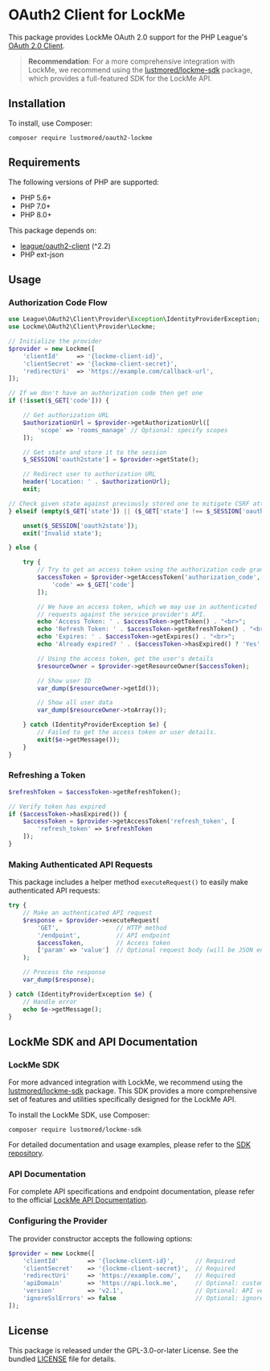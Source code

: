 # OAuth2 Client for LockMe

This package provides LockMe OAuth 2.0 support for the PHP League's [OAuth 2.0 Client](https://github.com/thephpleague/oauth2-client).

> **Recommendation**: For a more comprehensive integration with LockMe, we recommend using the [lustmored/lockme-sdk](https://github.com/lustmored/lockme-sdk) package, which provides a full-featured SDK for the LockMe API.

## Installation

To install, use Composer:

```
composer require lustmored/oauth2-lockme
```

## Requirements

The following versions of PHP are supported:

* PHP 5.6+
* PHP 7.0+
* PHP 8.0+

This package depends on:
- [league/oauth2-client](https://github.com/thephpleague/oauth2-client) (^2.2)
- PHP ext-json

## Usage

### Authorization Code Flow

```php
use League\OAuth2\Client\Provider\Exception\IdentityProviderException;
use Lockme\OAuth2\Client\Provider\Lockme;

// Initialize the provider
$provider = new Lockme([
    'clientId'     => '{lockme-client-id}',
    'clientSecret' => '{lockme-client-secret}',
    'redirectUri'  => 'https://example.com/callback-url',
]);

// If we don't have an authorization code then get one
if (!isset($_GET['code'])) {

    // Get authorization URL
    $authorizationUrl = $provider->getAuthorizationUrl([
        'scope' => 'rooms_manage' // Optional: specify scopes
    ]);

    // Get state and store it to the session
    $_SESSION['oauth2state'] = $provider->getState();

    // Redirect user to authorization URL
    header('Location: ' . $authorizationUrl);
    exit;

// Check given state against previously stored one to mitigate CSRF attack
} elseif (empty($_GET['state']) || ($_GET['state'] !== $_SESSION['oauth2state'])) {

    unset($_SESSION['oauth2state']);
    exit('Invalid state');

} else {

    try {
        // Try to get an access token using the authorization code grant
        $accessToken = $provider->getAccessToken('authorization_code', [
            'code' => $_GET['code']
        ]);

        // We have an access token, which we may use in authenticated
        // requests against the service provider's API.
        echo 'Access Token: ' . $accessToken->getToken() . "<br>";
        echo 'Refresh Token: ' . $accessToken->getRefreshToken() . "<br>";
        echo 'Expires: ' . $accessToken->getExpires() . "<br>";
        echo 'Already expired? ' . ($accessToken->hasExpired() ? 'Yes' : 'No') . "<br>";

        // Using the access token, get the user's details
        $resourceOwner = $provider->getResourceOwner($accessToken);

        // Show user ID
        var_dump($resourceOwner->getId());

        // Show all user data
        var_dump($resourceOwner->toArray());

    } catch (IdentityProviderException $e) {
        // Failed to get the access token or user details.
        exit($e->getMessage());
    }
}
```

### Refreshing a Token

```php
$refreshToken = $accessToken->getRefreshToken();

// Verify token has expired
if ($accessToken->hasExpired()) {
    $accessToken = $provider->getAccessToken('refresh_token', [
        'refresh_token' => $refreshToken
    ]);
}
```

### Making Authenticated API Requests

This package includes a helper method `executeRequest()` to easily make authenticated API requests:

```php
try {
    // Make an authenticated API request
    $response = $provider->executeRequest(
        'GET',                // HTTP method
        '/endpoint',          // API endpoint
        $accessToken,         // Access token
        ['param' => 'value']  // Optional request body (will be JSON encoded)
    );

    // Process the response
    var_dump($response);

} catch (IdentityProviderException $e) {
    // Handle error
    echo $e->getMessage();
}
```

## LockMe SDK and API Documentation

### LockMe SDK

For more advanced integration with LockMe, we recommend using the [lustmored/lockme-sdk](https://github.com/lustmored/lockme-sdk) package. This SDK provides a more comprehensive set of features and utilities specifically designed for the LockMe API.

To install the LockMe SDK, use Composer:

```
composer require lustmored/lockme-sdk
```

For detailed documentation and usage examples, please refer to the [SDK repository](https://github.com/lustmored/lockme-sdk).

### API Documentation

For complete API specifications and endpoint documentation, please refer to the official [LockMe API Documentation](https://apidoc.lock.me/).

### Configuring the Provider

The provider constructor accepts the following options:

```php
$provider = new Lockme([
    'clientId'        => '{lockme-client-id}',      // Required
    'clientSecret'    => '{lockme-client-secret}',  // Required
    'redirectUri'     => 'https://example.com/',    // Required
    'apiDomain'       => 'https://api.lock.me',     // Optional: custom API domain
    'version'         => 'v2.1',                    // Optional: API version
    'ignoreSslErrors' => false                      // Optional: ignore SSL errors
]);
```

## License

This package is released under the GPL-3.0-or-later License. See the bundled [LICENSE](LICENSE) file for details.
